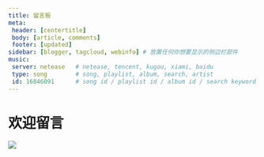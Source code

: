 ```yaml
---
title: 留言板
meta:
 header: [centertitle]
 body: [article, comments]
 footer: [updated]
sidebar: [blogger, tagcloud, webinfo] # 放置任何你想要显示的侧边栏部件
music:
 server: netease   # netease, tencent, kugou, xiami, baidu
 type: song        # song, playlist, album, search, artist
 id: 16846091      # song id / playlist id / album id / search keyword
---
```


# 欢迎留言 <i class="fas fa-signature"></i><i class="fas fa-pen-nib"></i>
![](https://es-blogimg.oss-cn-hangzhou.aliyuncs.com/img/wallhaven-42kgzg%20%281%29.png)